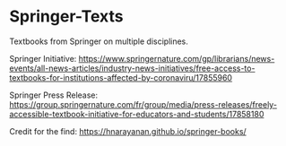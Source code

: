 # Springer-Texts
Textbooks from Springer on multiple disciplines.

Springer Initiative: https://www.springernature.com/gp/librarians/news-events/all-news-articles/industry-news-initiatives/free-access-to-textbooks-for-institutions-affected-by-coronaviru/17855960

Springer Press Release: https://group.springernature.com/fr/group/media/press-releases/freely-accessible-textbook-initiative-for-educators-and-students/17858180

Credit for the find: https://hnarayanan.github.io/springer-books/
